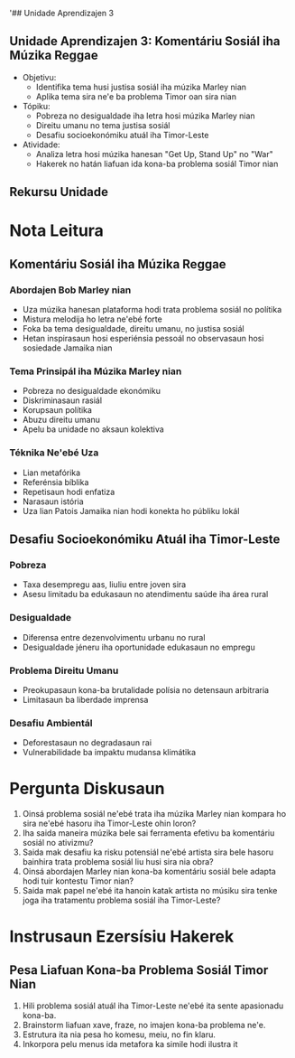 '## Unidade Aprendizajen 3

## Unidade Aprendizajen 3: Komentáriu Sosiál iha Múzika Reggae
- Objetivu:
  * Identifika tema husi justisa sosiál iha múzika Marley nian
  * Aplika tema sira ne'e ba problema Timor oan sira nian
- Tópiku:
  * Pobreza no desigualdade iha letra hosi múzika Marley nian
  * Direitu umanu no tema justisa sosiál
  * Desafiu socioekonómiku atuál iha Timor-Leste
- Atividade:
  * Analiza letra hosi múzika hanesan "Get Up, Stand Up" no "War"
  * Hakerek no hatán liafuan ida kona-ba problema sosiál Timor nian

## Rekursu Unidade

# Nota Leitura

## Komentáriu Sosiál iha Múzika Reggae

### Abordajen Bob Marley nian
- Uza múzika hanesan plataforma hodi trata problema sosiál no polítika
- Mistura melodija ho letra ne'ebé forte
- Foka ba tema desigualdade, direitu umanu, no justisa sosiál
- Hetan inspirasaun hosi esperiénsia pessoál no observasaun hosi sosiedade Jamaika nian

### Tema Prinsipál iha Múzika Marley nian
- Pobreza no desigualdade ekonómiku
- Diskriminasaun rasiál
- Korupsaun polítika
- Abuzu direitu umanu
- Apelu ba unidade no aksaun kolektiva

### Téknika Ne'ebé Uza
- Lian metafórika
- Referénsia bíblika
- Repetisaun hodi enfatiza
- Narasaun istória
- Uza lian Patois Jamaika nian hodi konekta ho públiku lokál

## Desafiu Socioekonómiku Atuál iha Timor-Leste

### Pobreza
- Taxa desempregu aas, liuliu entre joven sira
- Asesu limitadu ba edukasaun no atendimentu saúde iha área rural

### Desigualdade
- Diferensa entre dezenvolvimentu urbanu no rural
- Desigualdade jéneru iha oportunidade edukasaun no empregu

### Problema Direitu Umanu
- Preokupasaun kona-ba brutalidade polísia no detensaun arbitraria
- Limitasaun ba liberdade imprensa

### Desafiu Ambientál
- Deforestasaun no degradasaun rai
- Vulnerabilidade ba impaktu mudansa klimátika

# Pergunta Diskusaun

1. Oinsá problema sosiál ne'ebé trata iha múzika Marley nian kompara ho sira ne'ebé hasoru iha Timor-Leste ohin loron?
2. Iha saida maneira múzika bele sai ferramenta efetivu ba komentáriu sosiál no ativizmu?
3. Saida mak desafiu ka risku potensiál ne'ebé artista sira bele hasoru bainhira trata problema sosiál liu husi sira nia obra?
4. Oinsá abordajen Marley nian kona-ba komentáriu sosiál bele adapta hodi tuir kontestu Timor nian?
5. Saida mak papel ne'ebé ita hanoin katak artista no músiku sira tenke joga iha tratamentu problema sosiál iha Timor-Leste?

# Instrusaun Ezersísiu Hakerek

## Pesa Liafuan Kona-ba Problema Sosiál Timor Nian

1. Hili problema sosiál atuál iha Timor-Leste ne'ebé ita sente apasionadu kona-ba.
2. Brainstorm liafuan xave, fraze, no imajen kona-ba problema ne'e.
3. Estrutura ita nia pesa ho komesu, meiu, no fin klaru.
4. Inkorpora pelu menus ida metafora ka simile hodi ilustra it
